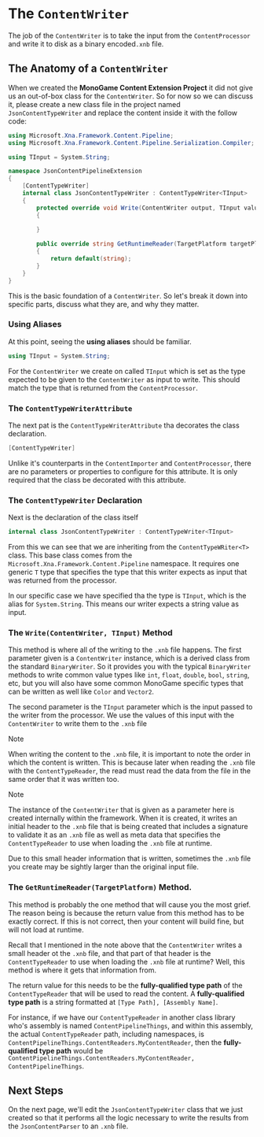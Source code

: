# The `ContentWriter`
The job of the `ContentWriter` is to take the input from the `ContentProcessor` and write it to disk as a binary encoded`.xnb` file.

## The Anatomy of a `ContentWriter`
When we created the **MonoGame Content Extension Project** it did not give us an out-of-box class for the `ContentWriter`. So for now so we can discuss it, please create a new class file in the project named `JsonContentTypeWriter` and replace the content inside it with the follow code:

```cs
using Microsoft.Xna.Framework.Content.Pipeline;
using Microsoft.Xna.Framework.Content.Pipeline.Serialization.Compiler;

using TInput = System.String;

namespace JsonContentPipelineExtension
{
    [ContentTypeWriter]
    internal class JsonContentTypeWriter : ContentTypeWriter<TInput>
    {
        protected override void Write(ContentWriter output, TInput value)
        {
            
        }

        public override string GetRuntimeReader(TargetPlatform targetPlatform)
        {
            return default(string);
        }
    }
}
```

This is the basic foundation of a `ContentWriter`.  So let's break it down into specific parts, discuss what they are, and why they matter.

### Using Aliases
At this point, seeing the **using aliases** should be familiar. 

```cs
using TInput = System.String;
```

For the `ContentWriter` we create on called `TInput` which is set as the type expected to be given to the `ContentWriter` as input to write.  This should match the type that is returned from the `ContentProcessor`.

### The `ContentTypeWriterAttribute`
The next pat is the `ContentTypeWriterAttribute` tha decorates the class declaration.

```cs
[ContentTypeWriter]
```

Unlike it's counterparts in the `ContentImporter` and `ContentProcessor`, there are no parameters or properties to configure for this attribute.  It is only required that the class be decorated with this attribute.

### The `ContentTypeWriter` Declaration
Next is the declaration of the class itself

```cs
internal class JsonContentTypeWriter : ContentTypeWriter<TInput>
```

From this we can see that we are inheriting from the `ContentTypeWRiter<T>` class.  This base class comes from the `Microsoft.Xna.Framework.Content.Pipeline` namespace.  It requires one generic `T` type that specifies the type that this writer expects as input that was returned from the processor.

In our specific case we have specified tha the type is `TInput`, which is the alias for `System.String`.  This means our writer expects a string value as input.

### The `Write(ContentWriter, TInput)` Method
This method is where all of the writing to the `.xnb` file happens.  The first parameter given is a `ContentWriter` instance, which is a derived class from the standard `BinaryWriter`.  So it provides you with the typical `BinaryWriter` methods to write common value types like `int`, `float`, `double`, `bool`, `string`, etc, but you will also have some common MonoGame specific types that can be written as well like `Color` and `Vector2`.  

The second parameter is the `TInput` parameter which is the input passed to the writer from the processor.  We use the values of this input with the `ContentWriter` to write them to the `.xnb` file

> [!NOTE]
> When writing the content to the `.xnb` file, it is important to note the order in which the content is written.  This is because later when reading the `.xnb` file with the `ContentTypeReader`, the read must read the data from the file in the same order that it was written too.


> [!NOTE]
> The instance of the `ContentWriter` that is given as a parameter here is created internally within the framework.  When it is created, it writes an initial header to the `.xnb` file that is being created that includes a signature to validate it as an `.xnb` file as well as meta data that specifies the `ContentTypeReader` to use when loading the `.xnb` file at runtime.  
>
> Due to this small header information that is written, sometimes the `.xnb` file you create may be sightly larger than the original input file.

### The `GetRuntimeReader(TargetPlatform)` Method.
This method is probably the one method that will cause you the most grief.  The reason being is because the return value from this method has to be exactly correct.  If this is not correct, then your content will build fine, but will not load at runtime.

Recall that I mentioned in the note above that the `ContentWriter` writes a small header ot the `.xnb` file, and that part of that header is the `ContentTypeReader` to use when loading the `.xnb` file at runtime?  Well, this method is where it gets that information from.  

The return value for this needs to be the **fully-qualified type path** of the `ContentTypeReader` that will be used to read the content.  A **fully-qualified type path** is a string formatted at `[Type Path], [Assembly Name]`.

For instance, if we have our `ContentTypeReader` in another class library who's assembly is named `ContentPipelineThings`, and within this assembly, the actual `ContentTypeReader` path, including namespaces, is `ContentPipelineThings.ContentReaders.MyContentReader`, then the **fully-qualified type path** would be `ContentPipelineThings.ContentReaders.MyContentReader, ContentPipelineThings`.

## Next Steps
On the next page, we'll edit the `JsonContentTypeWriter` class that we just created so that it performs all the logic necessary to write the results from the `JsonContentParser` to an `.xnb` file.